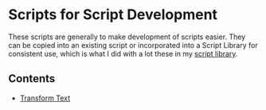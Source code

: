 # Scripts for Script Development

These scripts are generally to make development of scripts easier. They can be copied into an existing script or incorporated into a Script Library for consistent use, which is what I did with a lot these in my [script library](https://github.com/kevin-funderburg/AppleScript-libraries/blob/master/Kevin's%20Library.applescript).

## Contents

- [Transform Text][5748a92f]


[5748a92f]: ./Transform-Text.applescript
